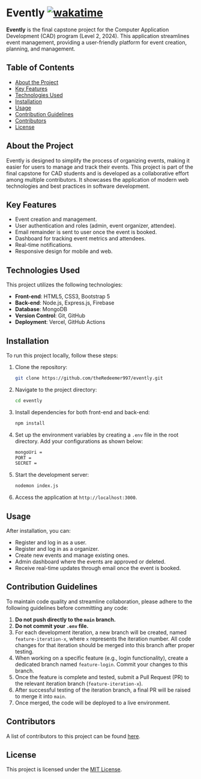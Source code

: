 # Evently [![wakatime](https://wakatime.com/badge/github/theRedeemer997/evently.svg)](https://wakatime.com/badge/github/theRedeemer997/evently)

**Evently** is the final capstone project for the Computer Application Development (CAD) program (Level 2, 2024). This application streamlines event management, providing a user-friendly platform for event creation, planning, and management.

## Table of Contents

- [About the Project](#about-the-project)
- [Key Features](#key-features)
- [Technologies Used](#technologies-used)
- [Installation](#installation)
- [Usage](#usage)
- [Contribution Guidelines](#contribution-guidelines)
- [Contributors](#contributors)
- [License](#license)

## About the Project

Evently is designed to simplify the process of organizing events, making it easier for users to manage and track their events. This project is part of the final capstone for CAD students and is developed as a collaborative effort among multiple contributors. It showcases the application of modern web technologies and best practices in software development.

## Key Features

- Event creation and management.
- User authentication and roles (admin, event organizer, attendee).
- Email remainder is sent to user once the event is booked.
- Dashboard for tracking event metrics and attendees.
- Real-time notifications.
- Responsive design for mobile and web.

## Technologies Used

This project utilizes the following technologies:

- **Front-end**: HTML5, CSS3, Bootstrap 5
- **Back-end**: Node.js, Express.js, Firebase
- **Database**: MongoDB
- **Version Control**: Git, GitHub
- **Deployment**: Vercel, GitHub Actions

## Installation

To run this project locally, follow these steps:

1. Clone the repository:

   ```bash
   git clone https://github.com/theRedeemer997/evently.git
   ```

2. Navigate to the project directory:

   ```bash
   cd evently
   ```

3. Install dependencies for both front-end and back-end:

   ```bash
   npm install
   ```

4. Set up the environment variables by creating a `.env` file in the root directory. Add your configurations as shown below:

   ```bash
   mongoUri =
   PORT =
   SECRET =
   ```

5. Start the development server:

   ```bash
   nodemon index.js
   ```

6. Access the application at `http://localhost:3000`.

## Usage

After installation, you can:

- Register and log in as a user.
- Register and log in as a organizer.
- Create new events and manage existing ones.
- Admin dashboard where the events are approved or deleted.
- Receive real-time updates through email once the event is booked.

<!--For full documentation on the API and platform features, refer to the [Wiki](https://github.com/theRedeemer997/evently/wiki).-->

## Contribution Guidelines

To maintain code quality and streamline collaboration, please adhere to the following guidelines before committing any code:

1. **Do not push directly to the `main` branch.**
2. **Do not commit your `.env` file.**
3. For each development iteration, a new branch will be created, named `feature-iteration-x`, where `x` represents the iteration number. All code changes for that iteration should be merged into this branch after proper testing.
4. When working on a specific feature (e.g., login functionality), create a dedicated branch named `feature-login`. Commit your changes to this branch.
5. Once the feature is complete and tested, submit a Pull Request (PR) to the relevant iteration branch (`feature-iteration-x`).
6. After successful testing of the iteration branch, a final PR will be raised to merge it into `main`.
7. Once merged, the code will be deployed to a live environment.

## Contributors

A list of contributors to this project can be found [here](contributors.md).

## License

This project is licensed under the [MIT License](LICENSE).
